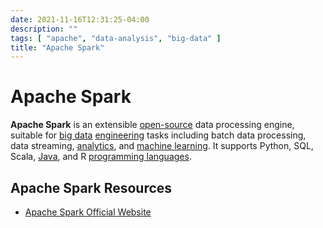 ```yaml
---
date: 2021-11-16T12:31:25-04:00
description: ""
tags: [ "apache", "data-analysis", "big-data" ]
title: "Apache Spark"
---
```


# Apache Spark

**Apache Spark** is an extensible [open-source](open-source.md) data processing engine, suitable for [big data](big-data.md) [engineering](data-engineering.md) tasks including batch data processing, data streaming, [analytics](data-analysis.md), and [machine learning](machine-learning.md). It supports Python, SQL, Scala, [Java](java.md), and R [programming languages](computer-languages.md).

## Apache Spark Resources

* [Apache Spark Official Website](http://spark.apache.org/)
